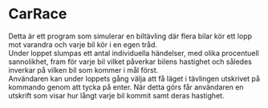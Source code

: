 # CarRace

Detta är ett program som simulerar en biltävling där flera bilar kör ett lopp mot varandra och varje bil kör i en egen tråd. 
<br>
Under loppet slumpas ett antal individuella händelser, med olika procentuell sannolikhet, fram för varje bil vilket påverkar bilens hastighet och således inverkar på vilken bil som kommer i mål först. 
<br>
Användaren kan under loppets gång välja att få läget i tävlingen utskrivet på kommando genom att tycka på enter. När detta görs får användaren en utskrift som visar hur långt varje bil kommit samt deras hastighet.
